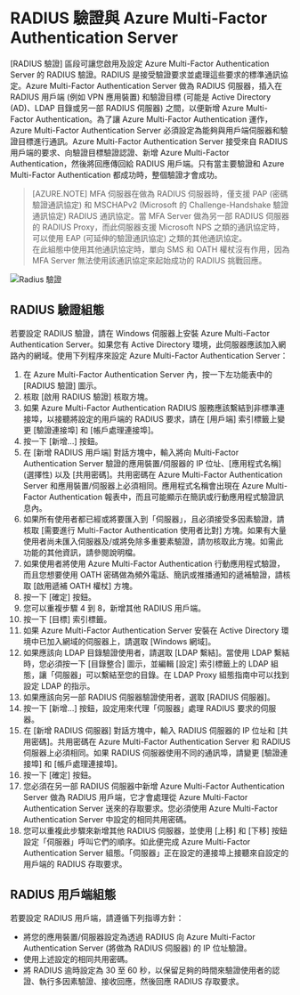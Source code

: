 <properties 
	pageTitle="RADIUS 驗證與 Azure Multi-Factor Authentication Server"
	description="此 Azure Multi-Factor Authentication 頁面協助您部署 RADIUS 驗證與 Azure Multi-Factor Authentication Server。"
	services="multi-factor-authentication"
	documentationCenter=""
	authors="kgremban"
	manager="femila"
	editor="curtand"/>

<tags
	ms.service="multi-factor-authentication"
	ms.workload="identity"
	ms.tgt_pltfrm="na"
	ms.devlang="na"
	ms.topic="get-started-article"
	ms.date="08/15/2016"
	ms.author="kgremban"/>



# RADIUS 驗證與 Azure Multi-Factor Authentication Server

[RADIUS 驗證] 區段可讓您啟用及設定 Azure Multi-Factor Authentication Server 的 RADIUS 驗證。RADIUS 是接受驗證要求並處理這些要求的標準通訊協定。Azure Multi-Factor Authentication Server 做為 RADIUS 伺服器，插入在 RADIUS 用戶端 (例如 VPN 應用裝置) 和驗證目標 (可能是 Active Directory (AD)、LDAP 目錄或另一部 RADIUS 伺服器) 之間，以便新增 Azure Multi-Factor Authentication。為了讓 Azure Multi-Factor Authentication 運作，Azure Multi-Factor Authentication Server 必須設定為能夠與用戶端伺服器和驗證目標進行通訊。Azure Multi-Factor Authentication Server 接受來自 RADIUS 用戶端的要求、向驗證目標驗證認證、新增 Azure Multi-Factor Authentication，然後將回應傳回給 RADIUS 用戶端。只有當主要驗證和 Azure Multi-Factor Authentication 都成功時，整個驗證才會成功。

>[AZURE.NOTE]
MFA 伺服器在做為 RADIUS 伺服器時，僅支援 PAP (密碼驗證通訊協定) 和 MSCHAPv2 (Microsoft 的 Challenge-Handshake 驗證通訊協定) RADIUS 通訊協定。當 MFA Server 做為另一部 RADIUS 伺服器的 RADIUS Proxy，而此伺服器支援 Microsoft NPS 之類的通訊協定時，可以使用 EAP (可延伸的驗證通訊協定) 之類的其他通訊協定。</br> 在此組態中使用其他通訊協定時，單向 SMS 和 OATH 權杖沒有作用，因為 MFA Server 無法使用該通訊協定來起始成功的 RADIUS 挑戰回應。


![Radius 驗證](./media/multi-factor-authentication-get-started-server-rdg/radius.png)

## RADIUS 驗證組態

若要設定 RADIUS 驗證，請在 Windows 伺服器上安裝 Azure Multi-Factor Authentication Server。如果您有 Active Directory 環境，此伺服器應該加入網路內的網域。使用下列程序來設定 Azure Multi-Factor Authentication Server：

1. 在 Azure Multi-Factor Authentication Server 內，按一下左功能表中的 [RADIUS 驗證] 圖示。
2. 核取 [啟用 RADIUS 驗證] 核取方塊。
3. 如果 Azure Multi-Factor Authentication RADIUS 服務應該繫結到非標準連接埠，以接聽將設定的用戶端的 RADIUS 要求，請在 [用戶端] 索引標籤上變更 [驗證連接埠] 和 [帳戶處理連接埠]。
4. 按一下 [新增...] 按鈕。
5. 在 [新增 RADIUS 用戶端] 對話方塊中，輸入將向 Multi-Factor Authentication Server 驗證的應用裝置/伺服器的 IP 位址、[應用程式名稱] \(選擇性) 以及 [共用密碼]。共用密碼在 Azure Multi-Factor Authentication Server 和應用裝置/伺服器上必須相同。應用程式名稱會出現在 Azure Multi-Factor Authentication 報表中，而且可能顯示在簡訊或行動應用程式驗證訊息內。
6. 如果所有使用者都已經或將要匯入到「伺服器」，且必須接受多因素驗證，請核取 [需要進行 Multi-Factor Authentication 使用者比對] 方塊。如果有大量使用者尚未匯入伺服器及/或將免除多重要素驗證，請勿核取此方塊。如需此功能的其他資訊，請參閱說明檔。
7. 如果使用者將使用 Azure Multi-Factor Authentication 行動應用程式驗證，而且您想要使用 OATH 密碼做為頻外電話、簡訊或推播通知的遞補驗證，請核取 [啟用遞補 OATH 權杖] 方塊。
8. 按一下 [確定] 按鈕。
9. 您可以重複步驟 4 到 8，新增其他 RADIUS 用戶端。
10. 按一下 [目標] 索引標籤。
11. 如果 Azure Multi-Factor Authentication Server 安裝在 Active Directory 環境中已加入網域的伺服器上，請選取 [Windows 網域]。
12. 如果應該向 LDAP 目錄驗證使用者，請選取 [LDAP 繫結]。當使用 LDAP 繫結時，您必須按一下 [目錄整合] 圖示，並編輯 [設定] 索引標籤上的 LDAP 組態，讓「伺服器」可以繫結至您的目錄。在 LDAP Proxy 組態指南中可以找到設定 LDAP 的指示。
13. 如果應該向另一部 RADIUS 伺服器驗證使用者，選取 [RADIUS 伺服器]。
14. 按一下 [新增...] 按鈕，設定用來代理「伺服器」處理 RADIUS 要求的伺服器。
15. 在 [新增 RADIUS 伺服器] 對話方塊中，輸入 RADIUS 伺服器的 IP 位址和 [共用密碼]。共用密碼在 Azure Multi-Factor Authentication Server 和 RADIUS 伺服器上必須相同。如果 RADIUS 伺服器使用不同的通訊埠，請變更 [驗證連接埠] 和 [帳戶處理連接埠]。
16. 按一下 [確定] 按鈕。
17. 您必須在另一部 RADIUS 伺服器中新增 Azure Multi-Factor Authentication Server 做為 RADIUS 用戶端，它才會處理從 Azure Multi-Factor Authentication Server 送來的存取要求。您必須使用 Azure Multi-Factor Authentication Server 中設定的相同共用密碼。
18. 您可以重複此步驟來新增其他 RADIUS 伺服器，並使用 [上移] 和 [下移] 按鈕設定「伺服器」呼叫它們的順序。如此便完成 Azure Multi-Factor Authentication Server 組態。「伺服器」正在設定的連接埠上接聽來自設定的用戶端的 RADIUS 存取要求。


## RADIUS 用戶端組態

若要設定 RADIUS 用戶端，請遵循下列指導方針：

- 將您的應用裝置/伺服器設定為透過 RADIUS 向 Azure Multi-Factor Authentication Server (將做為 RADIUS 伺服器) 的 IP 位址驗證。
- 使用上述設定的相同共用密碼。
- 將 RADIUS 逾時設定為 30 至 60 秒，以保留足夠的時間來驗證使用者的認證、執行多因素驗證、接收回應，然後回應 RADIUS 存取要求。

<!---HONumber=AcomDC_0921_2016-->
